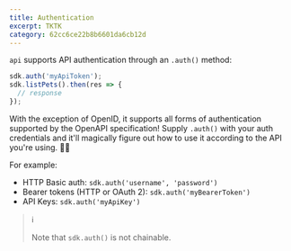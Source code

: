 ```yaml
---
title: Authentication
excerpt: TKTK
category: 62cc6ce22b8b6601da6cb12d
---
```


`api` supports API authentication through an `.auth()` method:

```js
sdk.auth('myApiToken');
sdk.listPets().then(res => {
  // response
});
```

With the exception of OpenID, it supports all forms of authentication supported by the OpenAPI specification! Supply `.auth()` with your auth credentials and it'll magically figure out how to use it according to the API you're using. 🧙‍♀️

For example:

* HTTP Basic auth: `sdk.auth('username', 'password')`
* Bearer tokens (HTTP or OAuth 2): `sdk.auth('myBearerToken')`
* API Keys: `sdk.auth('myApiKey')`

> ℹ️
>
> Note that `sdk.auth()` is not chainable.

